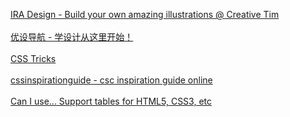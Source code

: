 [IRA Design - Build your own amazing illustrations @ Creative Tim](https://iradesign.io/)</br></br>[优设导航 - 学设计从这里开始！](https://hao.uisdc.com/)</br></br>[CSS Tricks](https://qishaoxuan.github.io/css_tricks/)</br></br>[cssinspirationguide - csc inspiration guide online](https://chokcoco.github.io/CSS-Inspiration/#/)</br></br>[Can I use... Support tables for HTML5, CSS3, etc](https://www.caniuse.com/)</br></br>